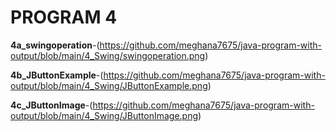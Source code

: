 # PROGRAM 4 

**4a_swingoperation**-(https://github.com/meghana7675/java-program-with-output/blob/main/4_Swing/swingoperation.png)

**4b_JButtonExample**-(https://github.com/meghana7675/java-program-with-output/blob/main/4_Swing/JButtonExample.png)

**4c_JButtonImage**-(https://github.com/meghana7675/java-program-with-output/blob/main/4_Swing/JButtonImage.png)







